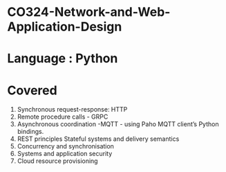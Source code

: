 # CO324-Network-and-Web-Application-Design
# Language : Python

# Covered

1. Synchronous request-response: HTTP
2. Remote procedure calls - GRPC
3. Asynchronous coordination -MQTT - using Paho MQTT client’s Python bindings.
4. REST principles Stateful systems and delivery semantics
5. Concurrency and synchronisation
6. Systems and application security
7. Cloud resource provisioning
